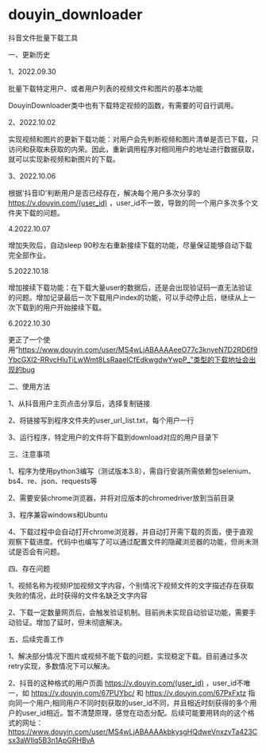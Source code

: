 # douyin_downloader
抖音文件批量下载工具

一、更新历史

1、2022.09.30 

批量下载特定用户、或者用户列表的视频文件和图片的基本功能

DouyinDownloader类中也有下载特定视频的函数，有需要的可自行调用。

2、2022.10.02

实现视频和图片的更新下载功能：对用户会先判断视频和图片清单是否已下载，只访问和获取未获取的内荣。因此，重新调用程序对相同用户的地址进行数据获取，就可以实现新视频和新图片的下载。

3、2022.10.06

根据'抖音ID'判断用户是否已经存在，解决每个用户多次分享的 https://v.douyin.com/(user_id) ，user_id不一致，导致的同一个用户多次多个文件夹下载的问题。

4.2022.10.07

增加失败后，自动sleep 90秒左右重新接续下载的功能，尽量保证能够自动下载完全部作业。

5.2022.10.18

增加接续下载功能：在下载大量user的数据后，还是会出现验证码一直无法验证的问题。增加记录最后一次下载用户index的功能，可以手动停止后，继续从上一次下载到的用户开始接续下载。

6.2022.10.30

更正了一个使用“https://www.douyin.com/user/MS4wLjABAAAAeeO77c3knyeN7D2RD6f9YbcGXl2-RRvcHluTiLwWmt8LsRaaeICfEdkwgdwYwpP_”类型的下载地址会出现的bug

二、使用方法

1、从抖音用户主页点击分享后，选择复制链接

2、将链接写到程序文件夹的user_url_list.txt，每个用户一行

3、运行程序，特定用户的文件将下载到download对应的用户目录下


三、注意事项

1、程序为使用python3编写（测试版本3.8），需自行安装所需依赖包selenium、bs4、re、json、requests等

2、需要安装chrome浏览器，并将对应版本的chromedriver放到当前目录

3、程序兼容windows和Ubuntu

4、下载过程中会自动打开chrome浏览器，并自动打开需下载的页面，便于直观观察下载进度。代码中也编写了可以通过配置文件的隐藏浏览器的功能，但尚未测试是否会有问题。


四、存在问题

1、视频名称为视频IP加视频文字内容，个别情况下视频文件的文字描述存在获取失败的情况，此时获得的文件名缺乏文字内容

2、下载一定数量网页后，会触发验证机制。目前尚未实现自动验证功能，需要手动验证。增加了延时，但未彻底解决。


五、后续完善工作

1、解决部分情况下图片或视频不能下载的问题，实现稳定下载。目前通过多次retry实现，多数情况下可以解决。

2、抖音的这种格式的用户页面 https://v.douyin.com/(user_id) ，user_id不唯一，如 https://v.douyin.com/67PUYbc/ 和 https://v.douyin.com/67PxFxtz 指向同一个用户;相同用户不同时刻获取的user_id不同，并且相近时刻获得的多个用户的user_id相近。暂不清楚原理，感觉在动态分配。后续可能要用转向的这个格式的网址：https://www.douyin.com/user/MS4wLjABAAAAkbkysgHQdweVnxzvTa423Csx3aWIlq5B3n1ApGRHBvA
